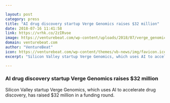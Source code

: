 ```yaml
---

layout: post
category: press
title: "AI drug discovery startup Verge Genomics raises $32 million"
date: 2018-07-16 11:41:58
link: https://vrhk.co/2zIRvoe
image: https://venturebeat.com/wp-content/uploads/2018/07/verge_genomics.png?fit=1600%2C880&strip=all
domain: venturebeat.com
author: "VentureBeat"
icon: https://venturebeat.com/wp-content/themes/vb-news/img/favicon.ico
excerpt: "Silicon Valley startup Verge Genomics, which uses AI to accelerate drug discovery, has raised $32 million in a funding round."

---
```


### AI drug discovery startup Verge Genomics raises $32 million

Silicon Valley startup Verge Genomics, which uses AI to accelerate drug discovery, has raised $32 million in a funding round.
